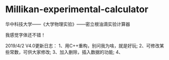 # Millikan-experimental-calculator
华中科技大学——《大学物理实验》——密立根油滴实验计算器

我感觉字体还不错！

2019/4/2
V4.0更新日志：
1、用C++重构，别问我为啥，就是好玩;
2、可修改某些常数，可供大家修改;
3、加入删除，插入数据的功能;
4、
